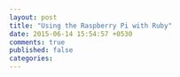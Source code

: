 ```yaml
---
layout: post
title: "Using the Raspberry Pi with Ruby"
date: 2015-06-14 15:54:57 +0530
comments: true
published: false
categories: 
---
```

